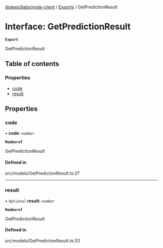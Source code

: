 [@deep3labs/node-client](../README.md) / [Exports](../modules.md) / GetPredictionResult

# Interface: GetPredictionResult

**`Export`**

GetPredictionResult

## Table of contents

### Properties

- [code](GetPredictionResult.md#code)
- [result](GetPredictionResult.md#result)

## Properties

### code

• **code**: `number`

**`Memberof`**

GetPredictionResult

#### Defined in

src/models/GetPredictionResult.ts:27

___

### result

• `Optional` **result**: `number`

**`Memberof`**

GetPredictionResult

#### Defined in

src/models/GetPredictionResult.ts:33
